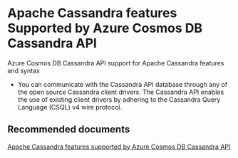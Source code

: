 <properties
	pageTitle="Azure Cosmos DB Cassandra API feature support"
	description="Azure Cosmos DB Cassandra API feature support"
	service="microsoft.documentdb"
	resource="databaseAccounts"
	authors="balaksms"
	displayOrder="405"
	selfHelpType="resource"
	supportTopicIds="32615116"
	resourceTags=""
	productPesIds="15585"
	cloudEnvironments="public"
/>

# Apache Cassandra features Supported by Azure Cosmos DB Cassandra API

Azure Cosmos DB Cassandra API support for Apache Cassandra features and syntax

* You can communicate with the Cassandra API database through any of the open source Cassandra client drivers. The Cassandra API enables the use of existing client drivers by adhering to the Cassandra Query Language (CSQL) v4 wire protocol.

## **Recommended documents**
[Apache Cassandra features supported by Azure Cosmos DB Cassandra API](https://docs.microsoft.com/azure/cosmos-db/cassandra-support)
